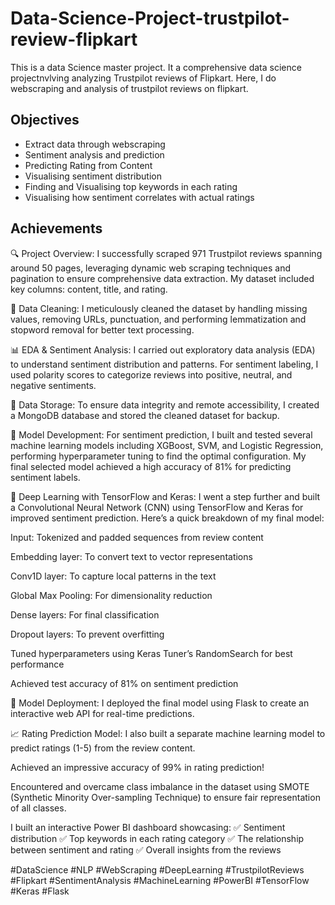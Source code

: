 # Data-Science-Project-trustpilot-review-flipkart
This is a data Science master project. It a comprehensive data science projectnvlving analyzing Trustpilot reviews of Flipkart. Here, I do webscraping and analysis of trustpilot reviews on flipkart.
## Objectives

* Extract data through webscraping
* Sentiment analysis and prediction
* Predicting Rating from Content
* Visualising sentiment distribution
* Finding and Visualising top keywords in each rating
* Visualising how sentiment correlates with actual ratings


## Achievements
🔍 Project Overview:
I successfully scraped 971 Trustpilot reviews spanning around 50 pages, leveraging dynamic web scraping techniques and pagination to ensure comprehensive data extraction. My dataset included key columns: content, title, and rating.

🧹 Data Cleaning:
I meticulously cleaned the dataset by handling missing values, removing URLs, punctuation, and performing lemmatization and stopword removal for better text processing.

📊 EDA & Sentiment Analysis:
I carried out exploratory data analysis (EDA) to understand sentiment distribution and patterns. For sentiment labeling, I used polarity scores to categorize reviews into positive, neutral, and negative sentiments.

💾 Data Storage:
To ensure data integrity and remote accessibility, I created a MongoDB database and stored the cleaned dataset for backup.

🤖 Model Development:
For sentiment prediction, I built and tested several machine learning models including XGBoost, SVM, and Logistic Regression, performing hyperparameter tuning to find the optimal configuration. My final selected model achieved a high accuracy of 81% for predicting sentiment labels.

🚀 Deep Learning with TensorFlow and Keras:
I went a step further and built a Convolutional Neural Network (CNN) using TensorFlow and Keras for improved sentiment prediction.
Here’s a quick breakdown of my final model:

  Input: Tokenized and padded sequences from review content

  Embedding layer: To convert text to vector representations

  Conv1D layer: To capture local patterns in the text

  Global Max Pooling: For dimensionality reduction

  Dense layers: For final classification

  Dropout layers: To prevent overfitting

  Tuned hyperparameters using Keras Tuner’s RandomSearch for best performance

  Achieved test accuracy of 81% on sentiment prediction

🌟 Model Deployment:
I deployed the final model using Flask to create an interactive web API for real-time predictions.

📈 Rating Prediction Model:
I also built a separate machine learning model to predict ratings (1-5) from the review content.

Achieved an impressive accuracy of 99% in rating prediction!

Encountered and overcame class imbalance in the dataset using SMOTE (Synthetic Minority Over-sampling Technique) to ensure fair representation of all classes.

I built an interactive Power BI dashboard showcasing:
✅ Sentiment distribution
✅ Top keywords in each rating category
✅ The relationship between sentiment and rating
✅ Overall insights from the reviews

#DataScience #NLP #WebScraping #DeepLearning #TrustpilotReviews #Flipkart #SentimentAnalysis #MachineLearning #PowerBI #TensorFlow #Keras #Flask
